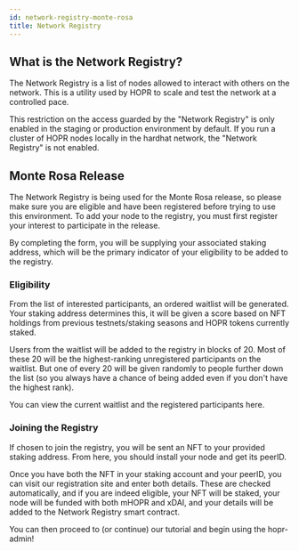 ```yaml
---
id: network-registry-monte-rosa
title: Network Registry
---
```


## What is the Network Registry?

The Network Registry is a list of nodes allowed to interact with others on the network. This is a utility used by HOPR to scale and test the network at a controlled pace. 

This restriction on the access guarded by the "Network Registry" is only enabled in the staging or production environment by default. If you run a cluster of HOPR nodes locally in the hardhat network, the "Network Registry" is not enabled. 

## Monte Rosa Release

The Network Registry is being used for the Monte Rosa release, so please make sure you are eligible and have been registered before trying to use this environment. To add your node to the registry, you must first register your interest to participate in the release.

By completing the form, you will be supplying your associated staking address, which will be the primary indicator of your eligibility to be added to the registry. 

### Eligibility

From the list of interested participants, an ordered waitlist will be generated. Your staking address determines this, it will be given a score based on NFT holdings from previous testnets/staking seasons and HOPR tokens currently staked. 

Users from the waitlist will be added to the registry in blocks of 20. Most of these 20 will be the highest-ranking unregistered participants on the waitlist. But one of every 20 will be given randomly to people further down the list (so you always have a chance of being added even if you don't have the highest rank).

You can view the current waitlist and the registered participants here.

### Joining the Registry

If chosen to join the registry, you will be sent an NFT to your provided staking address. From here, you should install your node and get its peerID. 

Once you have both the NFT in your staking account and your peerID, you can visit our registration site and enter both details. These are checked automatically, and if you are indeed eligible, your NFT will be staked, your node will be funded with both mHOPR and xDAI, and your details will be added to the Network Registry smart contract.

You can then proceed to (or continue) our tutorial and begin using the hopr-admin!